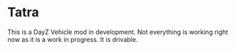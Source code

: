 # Tatra
This is a DayZ Vehicle mod in development. Not everything is working right now as it is a work in progress. It is drivable. 
